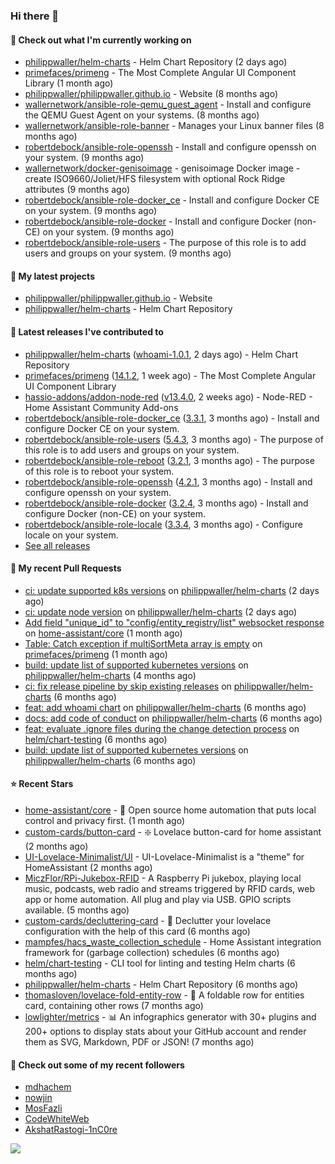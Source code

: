 ### Hi there 👋

#### 👷 Check out what I'm currently working on

- [philippwaller/helm-charts](https://github.com/philippwaller/helm-charts) - Helm Chart Repository (2 days ago)
- [primefaces/primeng](https://github.com/primefaces/primeng) - The Most Complete Angular UI Component Library (1 month ago)
- [philippwaller/philippwaller.github.io](https://github.com/philippwaller/philippwaller.github.io) - Website (8 months ago)
- [wallernetwork/ansible-role-qemu_guest_agent](https://github.com/wallernetwork/ansible-role-qemu_guest_agent) - Install and configure the QEMU Guest Agent on your systems. (8 months ago)
- [wallernetwork/ansible-role-banner](https://github.com/wallernetwork/ansible-role-banner) - Manages your Linux banner files (8 months ago)
- [robertdebock/ansible-role-openssh](https://github.com/robertdebock/ansible-role-openssh) - Install and configure openssh on your system. (9 months ago)
- [wallernetwork/docker-genisoimage](https://github.com/wallernetwork/docker-genisoimage) - genisoimage Docker image - create ISO9660/Joliet/HFS filesystem with optional Rock Ridge attributes (9 months ago)
- [robertdebock/ansible-role-docker_ce](https://github.com/robertdebock/ansible-role-docker_ce) - Install and configure Docker CE on your system. (9 months ago)
- [robertdebock/ansible-role-docker](https://github.com/robertdebock/ansible-role-docker) - Install and configure Docker (non-CE) on your system. (9 months ago)
- [robertdebock/ansible-role-users](https://github.com/robertdebock/ansible-role-users) - The purpose of this role is to add users and groups on your system. (9 months ago)

#### 🌱 My latest projects

- [philippwaller/philippwaller.github.io](https://github.com/philippwaller/philippwaller.github.io) - Website
- [philippwaller/helm-charts](https://github.com/philippwaller/helm-charts) - Helm Chart Repository

#### 🔭 Latest releases I've contributed to

- [philippwaller/helm-charts](https://github.com/philippwaller/helm-charts) ([whoami-1.0.1](https://github.com/philippwaller/helm-charts/releases/tag/whoami-1.0.1), 2 days ago) - Helm Chart Repository
- [primefaces/primeng](https://github.com/primefaces/primeng) ([14.1.2](https://github.com/primefaces/primeng/releases/tag/14.1.2), 1 week ago) - The Most Complete Angular UI Component Library
- [hassio-addons/addon-node-red](https://github.com/hassio-addons/addon-node-red) ([v13.4.0](https://github.com/hassio-addons/addon-node-red/releases/tag/v13.4.0), 2 weeks ago) - Node-RED - Home Assistant Community Add-ons
- [robertdebock/ansible-role-docker_ce](https://github.com/robertdebock/ansible-role-docker_ce) ([3.3.1](https://github.com/robertdebock/ansible-role-docker_ce/releases/tag/3.3.1), 3 months ago) - Install and configure Docker CE on your system.
- [robertdebock/ansible-role-users](https://github.com/robertdebock/ansible-role-users) ([5.4.3](https://github.com/robertdebock/ansible-role-users/releases/tag/5.4.3), 3 months ago) - The purpose of this role is to add users and groups on your system.
- [robertdebock/ansible-role-reboot](https://github.com/robertdebock/ansible-role-reboot) ([3.2.1](https://github.com/robertdebock/ansible-role-reboot/releases/tag/3.2.1), 3 months ago) - The purpose of this role is to reboot your system.
- [robertdebock/ansible-role-openssh](https://github.com/robertdebock/ansible-role-openssh) ([4.2.1](https://github.com/robertdebock/ansible-role-openssh/releases/tag/4.2.1), 3 months ago) - Install and configure openssh on your system.
- [robertdebock/ansible-role-docker](https://github.com/robertdebock/ansible-role-docker) ([3.2.4](https://github.com/robertdebock/ansible-role-docker/releases/tag/3.2.4), 3 months ago) - Install and configure Docker (non-CE) on your system.
- [robertdebock/ansible-role-locale](https://github.com/robertdebock/ansible-role-locale) ([3.3.4](https://github.com/robertdebock/ansible-role-locale/releases/tag/3.3.4), 3 months ago) - Configure locale on your system.
- [See all releases](https://github.com/philippwaller/philippwaller/blob/main/releases.md)

#### 🔨 My recent Pull Requests

- [ci: update supported k8s versions](https://github.com/philippwaller/helm-charts/pull/27) on [philippwaller/helm-charts](https://github.com/philippwaller/helm-charts) (2 days ago)
- [ci: update node version](https://github.com/philippwaller/helm-charts/pull/26) on [philippwaller/helm-charts](https://github.com/philippwaller/helm-charts) (2 days ago)
- [Add field &#34;unique_id&#34; to &#34;config/entity_registry/list&#34; websocket response](https://github.com/home-assistant/core/pull/77476) on [home-assistant/core](https://github.com/home-assistant/core) (1 month ago)
- [Table: Catch exception if multiSortMeta array is empty](https://github.com/primefaces/primeng/pull/11869) on [primefaces/primeng](https://github.com/primefaces/primeng) (1 month ago)
- [build: update list of supported kubernetes versions](https://github.com/philippwaller/helm-charts/pull/23) on [philippwaller/helm-charts](https://github.com/philippwaller/helm-charts) (4 months ago)
- [ci: fix release pipeline by skip existing releases](https://github.com/philippwaller/helm-charts/pull/21) on [philippwaller/helm-charts](https://github.com/philippwaller/helm-charts) (6 months ago)
- [feat: add whoami chart](https://github.com/philippwaller/helm-charts/pull/20) on [philippwaller/helm-charts](https://github.com/philippwaller/helm-charts) (6 months ago)
- [docs: add code of conduct](https://github.com/philippwaller/helm-charts/pull/19) on [philippwaller/helm-charts](https://github.com/philippwaller/helm-charts) (6 months ago)
- [feat: evaluate .ignore files during the change detection process](https://github.com/helm/chart-testing/pull/411) on [helm/chart-testing](https://github.com/helm/chart-testing) (6 months ago)
- [build: update list of supported kubernetes versions](https://github.com/philippwaller/helm-charts/pull/18) on [philippwaller/helm-charts](https://github.com/philippwaller/helm-charts) (6 months ago)

#### ⭐ Recent Stars

- [home-assistant/core](https://github.com/home-assistant/core) - :house_with_garden: Open source home automation that puts local control and privacy first. (1 month ago)
- [custom-cards/button-card](https://github.com/custom-cards/button-card) - ❇️ Lovelace button-card for home assistant (2 months ago)
- [UI-Lovelace-Minimalist/UI](https://github.com/UI-Lovelace-Minimalist/UI) - UI-Lovelace-Minimalist is a &#34;theme&#34; for HomeAssistant (2 months ago)
- [MiczFlor/RPi-Jukebox-RFID](https://github.com/MiczFlor/RPi-Jukebox-RFID) - A Raspberry Pi jukebox, playing local music, podcasts, web radio and streams triggered by RFID cards, web app or home automation. All plug and play via USB. GPIO scripts available. (5 months ago)
- [custom-cards/decluttering-card](https://github.com/custom-cards/decluttering-card) - 🧹 Declutter your lovelace configuration with the help of this card (6 months ago)
- [mampfes/hacs_waste_collection_schedule](https://github.com/mampfes/hacs_waste_collection_schedule) - Home Assistant integration framework for (garbage collection) schedules (6 months ago)
- [helm/chart-testing](https://github.com/helm/chart-testing) - CLI tool for linting and testing Helm charts (6 months ago)
- [philippwaller/helm-charts](https://github.com/philippwaller/helm-charts) - Helm Chart Repository (6 months ago)
- [thomasloven/lovelace-fold-entity-row](https://github.com/thomasloven/lovelace-fold-entity-row) - 🔹 A foldable row for entities card, containing other rows (7 months ago)
- [lowlighter/metrics](https://github.com/lowlighter/metrics) - 📊 An infographics generator with 30&#43; plugins and 200&#43; options to display stats about your GitHub account and render them as SVG, Markdown, PDF or JSON! (7 months ago)

#### 👯 Check out some of my recent followers

- [mdhachem](https://github.com/mdhachem)
- [nowjin](https://github.com/nowjin)
- [MosFazli](https://github.com/MosFazli)
- [CodeWhiteWeb](https://github.com/CodeWhiteWeb)
- [AkshatRastogi-1nC0re](https://github.com/AkshatRastogi-1nC0re)

![](https://hit.yhype.me/github/profile?user_id=1090452)

